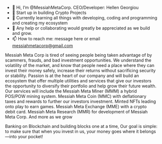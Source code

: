 - 👋 Hi, I’m @MessiahMetaCorp. CEO/Developer: Hellen Georgiou 
- 👀 Start up in building Crypto Projects
- 🌱 Currently learning all things with developing, coding and programming and creating my ecosystem 
- 💞️ Any help or collaborating would greatly be appreciated as we build and grow. 
- 📫 How to reach me: message here or email messiahmetacorp@gmail.com

Messiah Meta Corp is tired of seeing people being taken advantage of by scammers, frauds, and bad investment opportunities. We understand the volatility of the market, and know that people need a place where they can invest their money safely, increase their returns without sacrificing security or stability. 
Passion is at the heart of our company and will build an ecosystem that offer multiple utilities and services that give our investors the opportunity to diversify their portfolio and help grow their  future wealth. 
Our services will include the Messiah Meta Miner (MMM) a hybrid POS/POW mining system. 
Messiah Meta Coin (MMC) with deflationary taxes and rewards to further our investors investment. 
Minted NFTs leading onto play to earn games. 
Messiah Meta Exchange (MME) with a crypto debit card. 
Messiah Meta Research (MMR) for development of Messiah Meta Corp. 
And more as we grow

Banking on Blockchain and building blocks one at a time, 
Our goal is simple: to make sure that when you invest in us, your money goes where it belongs—into your pocket!

<!---
MessiahMetaCorp/MessiahMetaCorp is a ✨ special ✨ repository because its `README.md` (this file) appears on your GitHub profile.
You can click the Preview link to take a look at your changes.
--->
